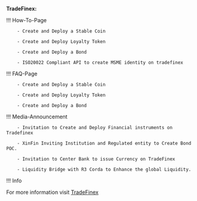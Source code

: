 ﻿**TradeFinex:**

!!! How-To-Page

        - Create and Deploy a Stable Coin 

        - Create and Deploy Loyalty Token 

        - Create and Deploy a Bond

        - ISO20022 Compliant API to create MSME identity on tradefinex

!!! FAQ-Page

        - Create and Deploy a Stable Coin

        - Create and Deploy Loyalty Token

        - Create and Deploy a Bond

!!! Media-Announcement

        - Invitation to Create and Deploy Financial instruments on Tradefinex 

        - XinFin Inviting Institution and Regulated entity to Create Bond POC.

        - Invitation to Center Bank to issue Currency on TradeFinex

        - Liquidity Bridge with R3 Corda to Enhance the global Liquidity.

!!! Info

For more information visit [TradeFinex](https://docs.tradefinex.org)
